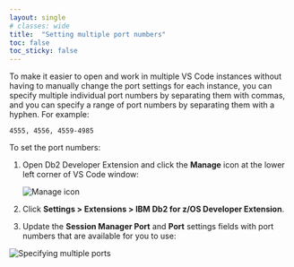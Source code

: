 ```yaml
---
layout: single
# classes: wide
title:  "Setting multiple port numbers"
toc: false
toc_sticky: false
---
```


To make it easier to open and work in multiple VS Code instances without having to manually change the port settings for each instance, you can specify multiple individual port numbers by separating them with commas, and you can specify a range of port numbers by separating them with a hyphen. For example:

```
4555, 4556, 4559-4985
```

To set the port numbers:

1. Open Db2 Developer Extension and click the **Manage** icon at the lower left corner of VS Code window:

     ![Manage icon]({{site.baseurl}}/assets/images/manage-icon.png)

2. Click **Settings > Extensions > IBM Db2 for z/OS Developer Extension**.

3. Update the **Session Manager Port** and **Port** settings fields with port numbers that are available for you to use:

![Specifying multiple ports]({{site.baseurl}}/assets/images/multiple-ports.png)
